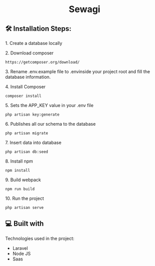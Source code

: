<h1 align="center" id="title">Sewagi</h1>

<h2>🛠️ Installation Steps:</h2>

<p>1. Create a database locally</p>

<p>2. Download composer</p>

```
https://getcomposer.org/download/
```

<p>3. Rename .env.example file to .envinside your project root and fill the database information.</p>

<p>4. Install Composer</p>

```
composer install
```

<p>5. Sets the APP_KEY value in your .env file</p>

```
php artisan key:generate
```

<p>6. Publishes all our schema to the database</p>

```
php artisan migrate
```

<p>7. Insert data into database</p>

```
php artisan db:seed
```

<p>8. Install npm</p>

```
npm install
```

<p>9. Build webpack</p>

```
npm run build
```

<p>10. Run the project</p>

```
php artisan serve
```

  
  
<h2>💻 Built with</h2>

Technologies used in the project:

*   Laravel
*   Node JS
*   Saas
